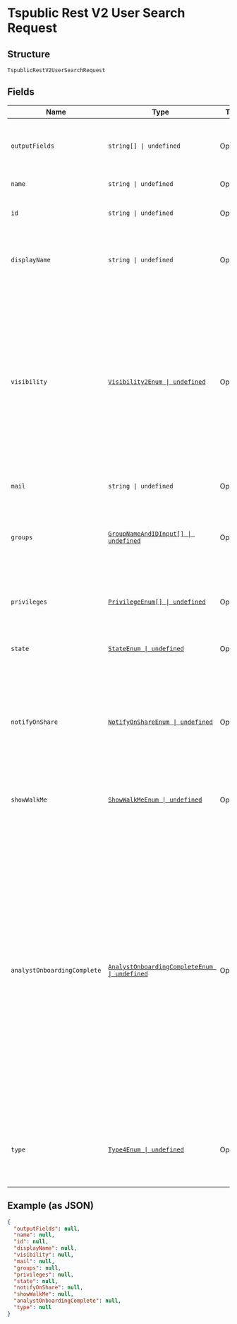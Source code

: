
# Tspublic Rest V2 User Search Request

## Structure

`TspublicRestV2UserSearchRequest`

## Fields

| Name | Type | Tags | Description |
|  --- | --- | --- | --- |
| `outputFields` | `string[] \| undefined` | Optional | Array of field names that need to be included in the response. |
| `name` | `string \| undefined` | Optional | Name of the user. |
| `id` | `string \| undefined` | Optional | The GUID of the user account to query |
| `displayName` | `string \| undefined` | Optional | A unique display name string for the user, usually their first and last name. |
| `visibility` | [`Visibility2Enum \| undefined`](../../doc/models/visibility-2-enum.md) | Optional | Visibility of the user.<br><br>The visibility attribute is set to DEFAULT when creating a user. Setting this to DEFAULT makes a user visible to other users and user groups, and thus allows them to share objects |
| `mail` | `string \| undefined` | Optional | email of the user account |
| `groups` | [`GroupNameAndIDInput[] \| undefined`](../../doc/models/group-name-and-id-input.md) | Optional | A JSON array of group names or GUIDs or both. When both are given then id is considered |
| `privileges` | [`PrivilegeEnum[] \| undefined`](../../doc/models/privilege-enum.md) | Optional | A JSON array of privileges assigned to the user |
| `state` | [`StateEnum \| undefined`](../../doc/models/state-enum.md) | Optional | Status of user account. acitve or inactive. |
| `notifyOnShare` | [`NotifyOnShareEnum \| undefined`](../../doc/models/notify-on-share-enum.md) | Optional | User preference for receiving email notifications when another ThoughtSpot user shares answers or pinboards. |
| `showWalkMe` | [`ShowWalkMeEnum \| undefined`](../../doc/models/show-walk-me-enum.md) | Optional | The user preference for revisiting the onboarding experience. |
| `analystOnboardingComplete` | [`AnalystOnboardingCompleteEnum \| undefined`](../../doc/models/analyst-onboarding-complete-enum.md) | Optional | ThoughtSpot provides an interactive guided walkthrough to onboard new users. The onboarding experience leads users through a set of actions to help users get started and accomplish their tasks quickly.<br><br>The users can turn off the Onboarding experience and access it again when they need assistance with the ThoughtSpot UI. |
| `type` | [`Type4Enum \| undefined`](../../doc/models/type-4-enum.md) | Optional | Type of user. LOCAL_USER indicates that the user is created locally in the ThoughtSpot system. |

## Example (as JSON)

```json
{
  "outputFields": null,
  "name": null,
  "id": null,
  "displayName": null,
  "visibility": null,
  "mail": null,
  "groups": null,
  "privileges": null,
  "state": null,
  "notifyOnShare": null,
  "showWalkMe": null,
  "analystOnboardingComplete": null,
  "type": null
}
```

